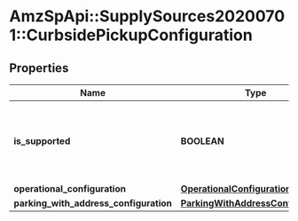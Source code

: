 # AmzSpApi::SupplySources20200701::CurbsidePickupConfiguration

## Properties
Name | Type | Description | Notes
------------ | ------------- | ------------- | -------------
**is_supported** | **BOOLEAN** | When true, curbside pickup is supported by the supply source. | [optional] 
**operational_configuration** | [**OperationalConfiguration**](OperationalConfiguration.md) |  | [optional] 
**parking_with_address_configuration** | [**ParkingWithAddressConfiguration**](ParkingWithAddressConfiguration.md) |  | [optional] 

